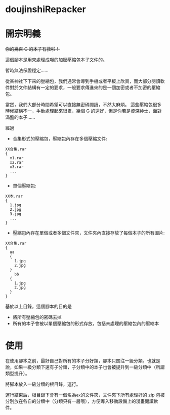 # doujinshiRepacker

# 開宗明義

~~你的幾百 G 的本子有救啦！~~

這個腳本是用來處理成噸的加密壓縮包本子文件的。

暫時無法保證穩定……

從某神社下下來的壓縮包，我們通常會導到手機或者平板上欣賞，而大部分閱讀軟件對於文件結構有一定的要求，一般要求傳進來的是一個加密或者不加密的壓縮包。

當然，我們大部分時間希望可以直接無密碼閱讀，不然太麻煩。
這些壓縮包很多時候結構不一，手動處理起來很累，幾個 G 的還好，但是你若是資深紳士，面對滿盤的本子……

經過

* 合集形式的壓縮包，壓縮包內存在多個壓縮文件:

```text
XX合集.rar
{
  x1.rar
  x2.rar
  x3.rar
  ...
}
```

* 單個壓縮包:

```text
XX本.rar
{
  1.jpg
  2.jpg
  3.jpg
  ...
}
```
 
* 壓縮包內存在單個或者多個文件夾，文件夾內直接存放了每個本子的所有圖片:

```text
XX合集.rar
{
  aa
  {
    1.jpg
    2.jpg
  }
    bb
  {
    1.jpg
    2.jpg
  }
}
```

基於以上目錄，這個腳本的目的是

* 將所有壓縮包的密碼去掉
* 所有的本子會被以單個壓縮包的形式存放，包括未處理的壓縮包內的壓縮本

# 使用

在使用腳本之前，最好自己對所有的本子分好類，腳本只關注一級分類。也就是說，如果一級分類下還有子分類，子分類中的本子也會被提升到一級分類中（所謂類型提升）。

將腳本放入一級分類的根目錄，運行。

運行結束后，根目錄下會有一個名為`ex`的文件夾，文件夾下所有處理好的 zip 包被分別放在各自的分類中（分類只有一層哦），方便導入移動設備上的漫畫閱讀軟件。
